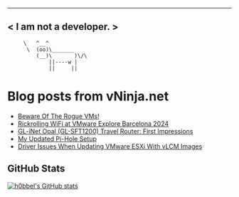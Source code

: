 
 ----------------------
< I am not a developer. >
 ----------------------
         \   ^__^ 
          \  (oo)\_______
             (__)\       )\/\
                 ||----w |
                 ||     ||
    

# Blog posts from vNinja.net
<!-- BLOG-POST-LIST:START -->
- [Beware Of The Rogue VMs!](https://vninja.net/2024/11/11/beware-of-the-rogue-vms/)
- [Rickrolling WiFi at VMware Explore Barcelona 2024](https://vninja.net/2024/11/08/rickrolling-wifi-at-vmware-explore-barcelona-2024/)
- [GL-iNet Opal &lpar;GL-SFT1200&rpar; Travel Router: First Impressions](https://vninja.net/2024/08/25/gl-inet-opal-travel-router-first-impressions/)
- [My Updated Pi-Hole Setup](https://vninja.net/2024/08/10/my-updated-pi-hole-setup/)
- [Driver Issues When Updating VMware ESXi With vLCM Images](https://vninja.net/2024/08/05/driver_issues_when_updating_vmware_esxi_with_vlcm_images/)
<!-- BLOG-POST-LIST:END -->

## GitHub Stats
[![h0bbel's GitHub stats](https://github-readme-stats.vercel.app/api?username=h0bbel&count_private=true&show_icons=true&theme=dark)](https://github.com/anuraghazra/github-readme-stats)
